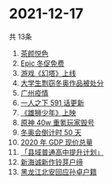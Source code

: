 # 2021-12-17
  共 13条

  <!-- BEGIN -->
  <!-- 最后更新时间:Fri Dec 17 2021 11:08:12 GMT+0000 (Coordinated Universal Time) -->
  1. [茶颜悦色](https://www.zhihu.com/search?q=茶颜悦色)
1. [Epic 冬促免费](https://www.zhihu.com/search?q=epic)
1. [游戏《幻塔》上线](https://www.zhihu.com/search?q=幻塔)
1. [大学生剽窃冬奥作品被处分](https://www.zhihu.com/search?q=吉林动画学院)
1. [广州疫情](https://www.zhihu.com/search?q=广州疫情)
1. [一人之下 591 话更新 ](https://www.zhihu.com/search?q=一人之下)
1. [《雄狮少年》上映](https://www.zhihu.com/search?q=雄狮少年)
1. [原神 40w 重氪玩家毁号](https://www.zhihu.com/search?q=原神)
1. [冬奥会倒计时 50 天](https://www.zhihu.com/search?q=冬奥会)
1. [2020 年 GDP 现价总量](https://www.zhihu.com/search?q=2020GDP)
1. [「县域普通高中提升计划」](https://www.zhihu.com/search?q=县域普通高中)
1. [新海诚新作铃芽户缔](https://www.zhihu.com/search?q=铃芽户缔)
1. [黑龙江北安回应孙卓户籍](https://www.zhihu.com/search?q=孙卓)
  <!-- END -->
  